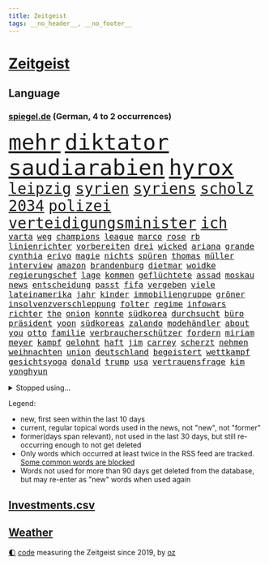```yaml
---
title: Zeitgeist
tags: __no_header__, __no_footer__
---
```


# [Zeitgeist](https://oliz.io/zeitgeist/)

## Language

<h3><a href="https://www.spiegel.de" target="_blank">spiegel.de</a> (German, 4 to 2 occurrences)</h3>
<p style="font-family:monospace">
<span style="font-size:32pt"><a href="news_links.html#mehr" class="current">mehr</a></span>
<span style="font-size:32pt"><a href="news_links.html#diktator" class="current">diktator</a></span>
<span style="font-size:32pt"><a href="news_links.html#saudiarabien" class="current">saudiarabien</a></span>
<span style="font-size:32pt"><a href="news_links.html#hyrox" class="new">hyrox</a></span>
<br>
<span style="font-size:22pt"><a href="news_links.html#leipzig" class="current">leipzig</a></span>
<span style="font-size:22pt"><a href="news_links.html#syrien" class="current">syrien</a></span>
<span style="font-size:22pt"><a href="news_links.html#syriens" class="current">syriens</a></span>
<span style="font-size:22pt"><a href="news_links.html#scholz" class="current">scholz</a></span>
<span style="font-size:22pt"><a href="news_links.html#2034" class="current">2034</a></span>
<span style="font-size:22pt"><a href="news_links.html#polizei" class="current">polizei</a></span>
<span style="font-size:22pt"><a href="news_links.html#verteidigungsminister" class="current">verteidigungsminister</a></span>
<span style="font-size:22pt"><a href="news_links.html#ich" class="current">ich</a></span>
<br>
<span style="font-size:12pt"><a href="news_links.html#varta" class="new">varta</a></span>
<span style="font-size:12pt"><a href="news_links.html#weg" class="current">weg</a></span>
<span style="font-size:12pt"><a href="news_links.html#champions" class="current">champions</a></span>
<span style="font-size:12pt"><a href="news_links.html#league" class="current">league</a></span>
<span style="font-size:12pt"><a href="news_links.html#marco" class="current">marco</a></span>
<span style="font-size:12pt"><a href="news_links.html#rose" class="current">rose</a></span>
<span style="font-size:12pt"><a href="news_links.html#rb" class="current">rb</a></span>
<span style="font-size:12pt"><a href="news_links.html#linienrichter" class="new">linienrichter</a></span>
<span style="font-size:12pt"><a href="news_links.html#vorbereiten" class="current">vorbereiten</a></span>
<span style="font-size:12pt"><a href="news_links.html#drei" class="current">drei</a></span>
<span style="font-size:12pt"><a href="news_links.html#wicked" class="new">wicked</a></span>
<span style="font-size:12pt"><a href="news_links.html#ariana" class="current">ariana</a></span>
<span style="font-size:12pt"><a href="news_links.html#grande" class="current">grande</a></span>
<span style="font-size:12pt"><a href="news_links.html#cynthia" class="new">cynthia</a></span>
<span style="font-size:12pt"><a href="news_links.html#erivo" class="new">erivo</a></span>
<span style="font-size:12pt"><a href="news_links.html#magie" class="current">magie</a></span>
<span style="font-size:12pt"><a href="news_links.html#nichts" class="current">nichts</a></span>
<span style="font-size:12pt"><a href="news_links.html#spüren" class="current">spüren</a></span>
<span style="font-size:12pt"><a href="news_links.html#thomas" class="current">thomas</a></span>
<span style="font-size:12pt"><a href="news_links.html#müller" class="current">müller</a></span>
<span style="font-size:12pt"><a href="news_links.html#interview" class="current">interview</a></span>
<span style="font-size:12pt"><a href="news_links.html#amazon" class="current">amazon</a></span>
<span style="font-size:12pt"><a href="news_links.html#brandenburg" class="current">brandenburg</a></span>
<span style="font-size:12pt"><a href="news_links.html#dietmar" class="current">dietmar</a></span>
<span style="font-size:12pt"><a href="news_links.html#woidke" class="current">woidke</a></span>
<span style="font-size:12pt"><a href="news_links.html#regierungschef" class="current">regierungschef</a></span>
<span style="font-size:12pt"><a href="news_links.html#lage" class="current">lage</a></span>
<span style="font-size:12pt"><a href="news_links.html#kommen" class="current">kommen</a></span>
<span style="font-size:12pt"><a href="news_links.html#geflüchtete" class="current">geflüchtete</a></span>
<span style="font-size:12pt"><a href="news_links.html#assad" class="new">assad</a></span>
<span style="font-size:12pt"><a href="news_links.html#moskau" class="current">moskau</a></span>
<span style="font-size:12pt"><a href="news_links.html#news" class="current">news</a></span>
<span style="font-size:12pt"><a href="news_links.html#entscheidung" class="current">entscheidung</a></span>
<span style="font-size:12pt"><a href="news_links.html#passt" class="current">passt</a></span>
<span style="font-size:12pt"><a href="news_links.html#fifa" class="current">fifa</a></span>
<span style="font-size:12pt"><a href="news_links.html#vergeben" class="current">vergeben</a></span>
<span style="font-size:12pt"><a href="news_links.html#viele" class="current">viele</a></span>
<span style="font-size:12pt"><a href="news_links.html#lateinamerika" class="current">lateinamerika</a></span>
<span style="font-size:12pt"><a href="news_links.html#jahr" class="current">jahr</a></span>
<span style="font-size:12pt"><a href="news_links.html#kinder" class="current">kinder</a></span>
<span style="font-size:12pt"><a href="news_links.html#immobiliengruppe" class="new">immobiliengruppe</a></span>
<span style="font-size:12pt"><a href="news_links.html#gröner" class="current">gröner</a></span>
<span style="font-size:12pt"><a href="news_links.html#insolvenzverschleppung" class="new">insolvenzverschleppung</a></span>
<span style="font-size:12pt"><a href="news_links.html#folter" class="current">folter</a></span>
<span style="font-size:12pt"><a href="news_links.html#regime" class="current">regime</a></span>
<span style="font-size:12pt"><a href="news_links.html#infowars" class="current">infowars</a></span>
<span style="font-size:12pt"><a href="news_links.html#richter" class="current">richter</a></span>
<span style="font-size:12pt"><a href="news_links.html#the" class="current">the</a></span>
<span style="font-size:12pt"><a href="news_links.html#onion" class="current">onion</a></span>
<span style="font-size:12pt"><a href="news_links.html#konnte" class="current">konnte</a></span>
<span style="font-size:12pt"><a href="news_links.html#südkorea" class="current">südkorea</a></span>
<span style="font-size:12pt"><a href="news_links.html#durchsucht" class="current">durchsucht</a></span>
<span style="font-size:12pt"><a href="news_links.html#büro" class="current">büro</a></span>
<span style="font-size:12pt"><a href="news_links.html#präsident" class="current">präsident</a></span>
<span style="font-size:12pt"><a href="news_links.html#yoon" class="new">yoon</a></span>
<span style="font-size:12pt"><a href="news_links.html#südkoreas" class="current">südkoreas</a></span>
<span style="font-size:12pt"><a href="news_links.html#zalando" class="new">zalando</a></span>
<span style="font-size:12pt"><a href="news_links.html#modehändler" class="new">modehändler</a></span>
<span style="font-size:12pt"><a href="news_links.html#about" class="new">about</a></span>
<span style="font-size:12pt"><a href="news_links.html#you" class="current">you</a></span>
<span style="font-size:12pt"><a href="news_links.html#otto" class="current">otto</a></span>
<span style="font-size:12pt"><a href="news_links.html#familie" class="current">familie</a></span>
<span style="font-size:12pt"><a href="news_links.html#verbraucherschützer" class="current">verbraucherschützer</a></span>
<span style="font-size:12pt"><a href="news_links.html#fordern" class="current">fordern</a></span>
<span style="font-size:12pt"><a href="news_links.html#miriam" class="current">miriam</a></span>
<span style="font-size:12pt"><a href="news_links.html#meyer" class="current">meyer</a></span>
<span style="font-size:12pt"><a href="news_links.html#kampf" class="current">kampf</a></span>
<span style="font-size:12pt"><a href="news_links.html#gelohnt" class="current">gelohnt</a></span>
<span style="font-size:12pt"><a href="news_links.html#haft" class="current">haft</a></span>
<span style="font-size:12pt"><a href="news_links.html#jim" class="current">jim</a></span>
<span style="font-size:12pt"><a href="news_links.html#carrey" class="new">carrey</a></span>
<span style="font-size:12pt"><a href="news_links.html#scherzt" class="new">scherzt</a></span>
<span style="font-size:12pt"><a href="news_links.html#nehmen" class="current">nehmen</a></span>
<span style="font-size:12pt"><a href="news_links.html#weihnachten" class="current">weihnachten</a></span>
<span style="font-size:12pt"><a href="news_links.html#union" class="current">union</a></span>
<span style="font-size:12pt"><a href="news_links.html#deutschland" class="current">deutschland</a></span>
<span style="font-size:12pt"><a href="news_links.html#begeistert" class="current">begeistert</a></span>
<span style="font-size:12pt"><a href="news_links.html#wettkampf" class="current">wettkampf</a></span>
<span style="font-size:12pt"><a href="news_links.html#gesichtsyoga" class="new">gesichtsyoga</a></span>
<span style="font-size:12pt"><a href="news_links.html#donald" class="current">donald</a></span>
<span style="font-size:12pt"><a href="news_links.html#trump" class="current">trump</a></span>
<span style="font-size:12pt"><a href="news_links.html#usa" class="current">usa</a></span>
<span style="font-size:12pt"><a href="news_links.html#vertrauensfrage" class="current">vertrauensfrage</a></span>
<span style="font-size:12pt"><a href="news_links.html#kim" class="current">kim</a></span>
<span style="font-size:12pt"><a href="news_links.html#yonghyun" class="new">yonghyun</a></span>
</p>
<details>
<summary>Stopped using...</summary>
<p class="former" style="font-size:12pt">
widerspricht(1511) atmosphäre(1510) aufnahmen(1510) investoren(1510) wünscht(1510) bochum(1509) doppelt(1509) entdeckte(1509) geworfen(1509) golf(1509) verhalten(1509) enorm(1508) moderne(1508) tempo(1508) vermutlich(1508) arsenal(1507) hintergründe(1507) polizist(1507) wales(1507) überlebte(1507) beamten(1506) gefährlichen(1506) interesse(1506) rassistische(1506) tötete(1506) wechseln(1506) botschaften(1505) himmel(1505) krankenhäuser(1505) mannschaft(1505) sicherheitsbehörden(1505) verlegt(1505) ausgeschlossen(1504) forderungen(1504) infektion(1504) landkreis(1504) 2018(1503) andreas(1503) beraten(1503) betrieb(1503) durchsetzen(1503) helfer(1503) innenministerium(1503) tödlicher(1503) außer(1502) ermöglichen(1502) infrage(1502) pressekonferenz(1502) willen(1502) pressestimmen(1501) verlierer(1501) überall(1501) streitkräfte(1500) veranstaltung(1500) 500(1499) begründung(1499) erneuten(1499) lebte(1499) löste(1499) torhüter(1499) waffe(1499) all(1498) angeblichen(1498) erzählen(1498) käufer(1498) möglichst(1498) schottland(1498) überraschung(1498) august(1497) nutzte(1497) party(1497) rassistischen(1497) üben(1497) bewegen(1496) deals(1496) e(1496) roman(1496) gesetze(1495) hoher(1495) lösung(1495) mitteln(1495) super(1495) demokratische(1494) spaß(1494) töten(1494) endspiel(1493) verbände(1493) zugelassen(1491) pflanzen(1490) filme(1489) katholische(1489) überholt(1487) warm(1486) fernsehen(1484) empfängt(1483) großem(1481) politikerin(1478) prognose(1478) hilfen(1477) rettung(1476) vfb(1476) stress(1475) retter(1473) schock(1469) vermisste(1467) gebieten(1456) drohne(1450) rache(1449) einfache(1439) berichtete(1410) milliardär(1395) belästigung(1381) expräsidenten(1378) rückgang(1366) orte(1347) verlag(1320) 38(1275) umkämpften(1201) erhofft(1187) börsen(1181) getöteten(1168) world(1168) entlasten(1163) vorfeld(1154) beliebt(1117) entsteht(1086) einziger(1083) verletzung(1070) hinzu(1056) waffenlieferungen(1056) spektakel(1043) positiven(1023) flughäfen(1021) lohnen(1018) benötigt(1008) samt(1006) spiegeltitelstory(1001) terror(1000) nebenbei(983) töchter(982) empfang(979) lindners(974) niedersächsischen(963) ausstieg(960) handys(957) antisemitische(952) heiß(935) israelis(925) dänischen(915) budapest(914) stockholm(904) schwächen(903) misshandelt(891) 86(890) angehörigen(888) verstoßen(871) rettungsaktion(870) schwächelt(868) ähnlichen(857) angespannt(850) bürgergeld(843) giorgia(839) pleiten(838) wünsche(825) überreste(816) eingreifen(814) kommunikation(811) forschung(770) indonesien(769) verehrt(757) abgeben(749) jüdische(735) böhmermann(734) roland(724) angriffs(720) 47(719) abschiebungen(716) jahresbeginn(710) größeren(705) legendäre(701) überschritten(699) reichsbürger(695) sachsens(684) umstrittener(682) getragen(672) befasst(670) weimar(662) baden(660) läufer(657) gravierende(656) freiwillige(655) basketball(627) wurzeln(626) 15jähriger(625) handelte(621) gen(617) miami(615) überwunden(613) betrunkener(609) emotionen(605) kader(603) dringt(593) schottischen(592) lina(584) ost(582) bar(581) massenhaft(581) beine(578) horror(578) einsturz(577) experiment(577) nachts(577) auffällig(568) court(567) ereignis(564) spaniens(564) kretschmer(563) zürich(555) 9(554) infolge(552) blamiert(550) inhaftierte(550) staats(541) erkennt(535) rasen(526) zügen(522) steve(514) quellen(513) queere(512) benachteiligt(509) afdpolitiker(499) goldene(495) leitartikel(493) froh(488) football(485) stützen(483) butter(477) instagrampost(477) margot(473) belohnt(472) geprüft(471) geöffnet(471) gedreht(470) samstagabend(468) niemanden(467) mary(462) rekonstruktion(456) american(455) afdchef(454) kontrollverlust(448) rtl(445) reformiert(441) spdgeneralsekretär(439) moritz(434) zurückhaltend(433) 12000(431) anläuft(428) streaminganbietern(428) verfolgte(427) qualifikation(425) sportlich(425) demokratischen(423) darstellung(421) emily(421) flüchtig(417) grenzregion(417) verdrängt(416) raumstation(414) mobbing(413) taucht(411) ungerecht(411) wütend(406) intern(405) gerechnet(404) wiedervereinigung(404) kundgebung(402) terrororganisation(399) emotionaler(397) massaker(397) hamasgeiseln(395) nouripour(395) überraschende(395) eingedrungen(393) wagt(389) rafah(388) sicherheitsgründen(388) belgischen(383) brandt(383) wild(382) verwenden(381) abschiebung(379) fußballspieler(375) beyoncé(373) großvater(373) ampelpartner(369) arbeitsrecht(368) manch(368) strengen(366) erfolgsserie(364) ehepaar(362) wisconsin(362) produzent(360) haftstrafen(356) dfbteam(351) einverstanden(350) exprofi(349) verhelfen(349) robbie(348) simon(345) unwahrscheinlich(344) stoffe(342) playoffs(341) südosten(341) uganda(340) usdollar(340) grundgesetz(338) is(338) gerungen(337) zeitalter(336) buchempfehlungen(335) besitzen(334) finanziellen(334) geschützt(331) omas(330) spdabgeordnete(329) on(328) zurückgewiesen(328) frühzeitig(326) stürmt(326) passte(325) frustriert(323) gebrannt(322) spekulationen(322) anthony(320) mögen(320) can(319) hansa(318) 1980(316) donbass(316) nvidia(316) seoul(315) passagier(313) briten(310) emobilität(306) 2006(305) sächsische(305) erhöhte(299) gefühlt(299) 65jährige(297) begraben(296) gefühle(296) spottet(296) korrigiert(290) hitlergruß(287) macher(284) begeistern(280) albion(279) bundesstraße(279) riefen(279) verschwindet(279) brot(275) mallorca(275) usflugzeugbauer(275) häusern(274) olivia(274) regionalzug(274) sportlichen(273) gerieten(272) sitze(271) frist(269) maximilian(269) 450(267) schätzt(267) falschinformationen(265) rasch(265) kimmel(263) major(262) anschließenden(261) superstars(261) eindeutig(260) geheimdiensten(260) rechtslage(260) großvaters(259) kreativ(258) tvshow(258) marseille(257) ruth(257) persönlichkeit(256) running(256) versöhnung(256) entlang(255) ringe(253) beworfen(252) erfüllung(252) jamal(252) musiala(252) genervt(251) vielfach(250) vertritt(249) klassenerhalt(248) koch(248) auftreten(246) geschoben(246) vermont(244) zucker(241) prahlt(240) parlaments(239) gelsenkirchen(237) netzwerken(236) strahlkraft(236) köpfe(235) verdächtig(233) chronik(231) fangen(231) königlichen(230) vegane(229) katja(228) abgeschoben(226) locker(225) louis(225) türen(224) iraner(223) gesprächskanäle(222) gesenkt(220) benutzt(219) bejubelt(218) verlobung(218) toren(217) bündnisse(216) schürt(215) bruno(214) loben(214) pelosi(214) verunsichert(214) konzerten(213) ungewollt(213) vergeltungsschlag(211) worüber(211) usgericht(210) brighton(209) entschädigen(209) hove(209) vergisst(209) indiana(206) parkplatz(206) auswärtiges(205) schwangere(205) amtsträger(204) angeschlossen(203) hals(203) protokoll(203) angetreten(201) geheiratet(201) 28jährige(200) kriselnden(200) kommentare(199) rekordwert(199) clip(198) ideal(198) jeweiligen(198) polarisiert(197) flüchtlingslager(196) haare(196) taktik(196) verlegen(196) bnd(195) brötchen(195) hagel(195) umzug(195) ankara(194) unterhalten(194) forschenden(193) russlandukrainenews(193) voraussetzungen(193) ignorieren(191) entgegenzusetzen(190) genauen(190) regensburg(190) späteren(190) intensiven(188) geteilt(187) adams(186) enkelin(185) komme(184) rasmus(184) leclerc(182) resolution(179) steven(179) anspannung(178) fußballspiele(178) griechischen(178) mächtig(173) verschwörungsmythen(173) kryptowährungen(172) ähnelt(172) 23jähriger(171) apotheken(171) verschiedener(171) klimawandels(170) erdrutschen(169) verwaltungsgericht(168) fluch(166) schutt(165) jubelt(164) militärmanöver(164) niedrigste(164) cornelius(163) dieckmann(163) supreme(163) indische(162) lügt(162) wahlkreis(162) wussten(160) auswärtsspiel(159) nbastar(159) waldbrand(159) nazideutschland(157) ross(157) back(156) grenzwerte(156) linkenchefin(156) reichste(156) spuckt(156) verabschiedete(156) funk(155) jemandem(155) heiratet(154) maskottchen(154) schwangerschaft(154) alliierten(153) nachtzug(152) pita(152) 33jähriger(151) psychotherapeut(151) retteten(151) indonesischen(150) jemanden(150) wars(150) eingebrochen(149) hollywoodstars(149) weltraum(149) umgesetzt(148) beifahrer(147) opa(147) ansiedlung(146) verstärken(146) friseur(145) grönemeyer(145) klose(145) miroslav(145) riecht(144) schwarzarbeit(143) demokrat(142) halter(142) hofer(142) passende(142) blutige(141) kinderbuch(141) stach(141) gefürchtet(140) kuriosen(138) alkoholfahrt(137) attestiert(137) lebe(136) waffengewalt(136) ausgetreten(135) präsidentschaft(135) ryanair(135) unausweichlich(135) erkrankungen(134) harmonie(134) 41(133) angekündigte(133) jacksons(133) mittelschicht(133) atlantik(132) sicherte(132) trauma(132) xaccount(132) america(131) inside(131) behauptungen(130) simone(130) privatleben(129) tony(129) justizsenatorin(128) ausgeschieden(127) männlich(127) verbracht(127) überprüft(127) erschließen(126) sympathien(126) badenberg(125) heimwm(125) schlusslicht(125) brannten(124) verwüstung(123) extinction(122) rebellion(122) bswchefin(120) derzeitige(120) abbrechen(119) anschlagsplänen(119) gefängnisse(119) mobilisieren(119) öffentlicher(119) flugzeugen(118) schmuggeln(118) schwedische(118) vorüber(118) demokratin(117) besuche(116) moreno(116) wattenmeer(116) analysen(115) erweist(115) gewehr(114) jd(114) pitzke(114) sparprogramm(114) vance(114) artenschutz(113) rechtsextrem(113) rivalin(112) zögern(112) bolivien(111) gepostet(111) nachwuchshoffnung(111) bundesjustizminister(110) kurzen(110) milwaukee(110) auslöst(109) gestaltet(109) zwillinge(107) konkreter(106) prix(106) renate(106) ampelkrise(105) leistet(105) rückschläge(105) sechster(105) steuerbetrug(105) einzigartigen(104) 69(103) kalifornischen(103) kreta(103) suchmaschine(103) vandalismus(103) autokraten(101) erleichtern(101) hans(101) medienkonsum(101) sahin(101) sportwelt(101) vernichtet(101) weint(101) datum(100) ermöglicht(100) imane(100) khelif(100) zentrums(100) 18000(99) diebesgut(99) geschlecht(99) militante(98) swifties(98) gutachter(97) norddeutschen(97) uspräsidentschaftskandidat(97) bagger(96) impfgegner(96) nelles(96) arnold(95) brennender(95) kilometerweit(95) unabhängigkeit(95) geruchssinn(94) krankschreibung(94) würzburg(94) kloster(92) nina(92) satiriker(92) anhaltende(91) ausgezeichnete(91) frauenrechte(91) landesweit(91) nick(91) technischer(91) verlegers(91) wolf(91) asiatischen(90) biologische(90) nationalstürmer(90) stritt(90) typisch(90) breakerin(89) jakarta(89) podcaster(89) rogan(89) uspräsidentschaftswahl(89) überdosis(89) ergangen(88) gesichtserkennung(88) gíslason(88) letztlich(88) traditionsklub(88) unterliefen(88) weitaus(88) beruht(86) bundestagswahlkampf(86) doha(86) elizabeth(86) importen(86) ruderte(86) legendenumrankten(85) verbannt(85) ajax(84) aken(84) anhängern(84) gunn(84) neigen(84) rachael(84) wirksam(84) öffnung(84) aufwachsen(83) gegenangriff(83) herab(83) nachhaltig(83) garantieren(82) krisenregion(82) modells(82) spürbare(82) zerfällt(82) 30000(81) absender(81) fackel(81) intelligente(81) uspräsidentschaftskandidatin(81) 94(80) andernfalls(80) bekämpft(80) egoistisch(80) flüchtete(80) ines(80) klauen(80) klemm(80) mahnung(80) schlagersängerin(80) verhinderte(80) abzuschreiben(79) beklagte(79) heidi(79) ikea(79) lehramt(79) polizeikräfte(79) schützenhilfe(79) werbeverbot(79) zwangsweise(79) 32jähriger(78) 91(78) ausweitung(78) gropp(78) legenden(78) luis(78) reint(78) schwerdtner(78) state(78) videospiele(78) bewirbt(77) gewandt(77) propalästinademo(77) seil(77) sicherheitsbedenken(77) stromverbrauch(77) trumpfan(77) anästhesist(76) bemerkte(76) fahrlässiger(76) imbiss(76) lande(76) mobilisiert(76) strafstöße(76) uskorrespondent(76) usverteidigungsministerium(76) böllern(75) dc(75) komplexe(75) stücke(75) austria(74) beschimpfte(74) diebstähle(74) eingestuft(74) kramatorsk(74) mauerfall(74) nachschub(74) nevada(74) pakistanischen(74) remakes(74) revision(74) ss(74) usbundesstaaten(74) verrohung(74) dua(73) lipa(73) südfrankreich(73) banner(72) benötigen(72) bergungsarbeiten(72) instrumentalisierung(72) rahmenbedingungen(72) befruchtung(71) bezwingt(71) erfolgschancen(71) nochmals(71) anwendungen(70) ausgewiesen(70) befugnisse(70) dfbkader(70) gestiegenen(70) klum(70) teller(70) bereisen(69) geküsst(69) quentin(69) tarantino(69) unfairen(69) verlängerte(69) zurückzutreten(69) eingestuften(68) missgeschick(68) rühmt(68) schicksalswahl(68) schwärmen(68) wahlleiter(68) bildungssystems(67) coman(67) dargestellt(67) essenziell(67) expartnerin(67) how(67) kingsley(67) ligaspiel(67) schwanken(67) ampelpartnern(66) autoritäre(66) caren(66) feierlichen(66) impfen(66) nullerjahre(66) verbraucherzentrale(66) dreieinhalb(65) fremder(65) garage(65) genutzten(65) taumelt(65) armes(64) empathie(64) hugo(64) são(64) führungsrolle(63) krankenversicherung(63) meinungsbeitrag(63) verfügbaren(63) zugenommen(63) akzeptiert(62) beneiden(62) bestritten(62) bundesrichter(62) stöcken(62) vermittelt(62) ausgebrannte(61) belohnen(61) ernannten(61) kopfankopfrennen(61) vda(61) vwchef(61) yair(61) bastelt(60) nationalparks(60) spiegelkorrespondenten(60) zerbröselt(60) angesagtesten(59) eagles(59) lehrerinnen(59) michigan(59) nahostpolitik(59) angefühlt(58) beugt(58) durchzuführen(58) kaufprämie(58) uspräsidentschaftswahlen(58) wählern(58) anzulocken(57) lebensmittelpreise(57) wahrheiten(57) achtmalige(56) angefangen(56) carolabrücke(56) geworben(56) hecking(56) inter(56) jahn(56) loslassen(56) lügner(56) saintgermain(56) yorks(56) drogenbanden(55) freundlich(55) klingeln(55) lebensmittelchemiker(55) linksextremistischen(55) olivenöl(55) räumte(55) unberechenbar(55) verdiente(55) frisur(54) verfolger(54) alternativvorschlag(53) inszeniertes(53) studiert(53) eliteeinheit(52) härteren(52) intelfabrik(52) smartwatches(52) statements(52) transportieren(52) vertrieb(52) dreierpack(51) elfjähriger(51) frauenhaus(51) germany(51) ruinen(51) stabschefin(51) hassen(50) katastrophengebiet(50) monteiro(50) nebel(50) negativen(50) night(50) saturday(50) verteidigungsausgaben(50) bundesligasaison(49) doppelpack(49) fridays(49) future(49) leidwesen(49) shōgun(49) toiletten(49) arizona(48) nacktfotos(48) paula(48) rängen(48) titan(48) verarbeitet(48) 180000(47) dauer(47) einfamilienhaus(47) neapel(47) nepal(47) nflstar(47) ansagen(46) ausgezählt(46) eichhörnchen(46) fluten(46) gutverdiener(46) laiendarsteller(46) quelle(46) shanghai(46) strohe(46) unbarmherziger(46) untersagen(46) dateien(45) göring(45) halloweenparty(45) hermann(45) landespolitiker(45) nadel(45) stimmabgabe(45) wahlkampfendspurt(45) wählergruppen(45) clinton(44) holland(44) klimaaktivistinnen(44) mithu(44) sanyal(44) todesurteil(44) wahlnacht(44) wow(44) beutel(43) furrer(43) kunsthalle(43) muriel(43) winterreifen(43) 110(42) einlaufen(42) exekutiert(42) helene(42) kinderlieder(42) lenken(42) mikrofon(42) nsdap(42) raketenbeschuss(42) rechtsextremist(42) republikanern(42) votieren(42) vwkrise(42) beschädigte(41) ehemaliges(41) einstellungen(41) fünfprozenthürde(41) heben(41) kern(41) roger(41) schauten(41) scheidender(41) afc(40) besprüht(40) birmingham(40) landtagspräsident(40) ausfliegen(39) cure(39) hauptsitz(39) lehmann(39) umfunktioniert(39) vwkonzern(39) autoritär(38) grünenspitze(38) muslimische(38) playoffrunde(38) pragmatismus(38) trends(38) verhinderten(38) wettbewerbsfähigkeit(38) anpassen(37) bindung(37) bundesverbrechen(37) entgegenkommen(37) expolizist(37) fehleinschätzung(37) gazakonflikt(37) geregelt(37) hasskommentare(37) libanesischen(37) preisentwicklung(37) wahlkampfspenden(37) übung(37) befreiungsschlag(36) bezogen(36) gegentore(36) graben(36) schifffahrt(36) aktivismus(35) bestrafen(35) ergeht(35) harris’(35) konsumieren(35) ordnungsrufe(35) palästinenserhilfswerk(35) panisch(35) produzierte(35) schriftstellerinnen(35) unrwa(35) untersuchten(35) ausschreibung(34) hochrangiges(34) kohlendioxid(34) machbar(34) most(34) büros(33) deutschlandreise(33) geschäften(33) kitool(33) prophetische(33) schmieden(33) anfechten(32) aok(32) barrymore(32) branchenverband(32) drew(32) emirat(32) grundlagen(32) knüpft(32) manipulieren(32) praxen(32) speichern(32) supermacht(32) arafat(31) flügel(31) journalismus(31) morales(31) vwwerk(31) ehrlichkeit(30) erwarteten(30) interessantesten(30) mitgeteilt(30) schulsystem(30) sisters(30) verweigert(30) ausgezahlt(29) bundestagsabgeordneten(29) meditieren(29) sexsymbol(29) zwecke(29) zwiebeln(29) aussetzung(28) downsyndrom(28) miosga(28) patzt(28) verewigt(28) analogen(27) kabine(27) schubert(27) örtlichen(27) gesetzesänderung(26) jüdischer(26) militärstützpunkt(26) neugierige(26) phoenix(26) suchergebnissen(26) überzeugungen(26) 80000(25) billigflieger(25) gefallenen(25) reaktiviert(25) schwärmt(25) ausblick(24) bergsteigen(24) dummheit(24) hauptgrund(24) himalaja(24) leistungsträger(24) minderjähriger(24) modeschöpfer(24) polizeikontrolle(24) zweitrangig(24) 15gradziel(23) antisemitismusresolution(23) erweckt(23) eugipfel(23) versicherungen(23) flaute(22) ikonisches(22) überholen(22) alleingänge(21) filmsatire(21) ganderkesee(21) medikamentenengpässe(21) selbstbewusst(21) überweisung(21) eggert(20) sondierungsgespräche(20) verantwortungslos(20) wechselwähler(20) weltgemeinschaft(20) 53jährige(19) asylantrag(19) deportieren(19) fitnesstrend(19) märtyrer(19) sondierung(19) teig(19) ölminister(19) bekennender(18) alan(17) antike(17) boys(17) enormer(17) körperteile(17) life(17) tarifstreit(17) zendaya(17) bessert(16) jetzigen(16) radikalisierung(16) soccer(16) stabile(16) trickserei(16) zelle(16) bestsellerautorin(15) kees(15) weltkriege(15) wonderen(15) entschlossen(14) nbasaison(14) tathergang(14) umsetzung(14) ebay(13) eingespannt(13) evo(13) landesverbandes(13) luftverschmutzung(13) stuttgarts(13) überfälle(13) fahre(12) kunstfigur(12) kunststücke(12) legales(12) offizieller(12) gefängnismitarbeiter(11) justizvollzugsanstalt(11) letztem(11) merkwürdige(11) nordkoreanischer(11) stein(11) unwetterkatastrophe(11) vergebens(11) wirtschaftsgipfel(11) überprüfen(11)
</p>
</details>
<p>Legend:
<ul>
<li><span class="new">new</span>, first seen within the last 10 days</li>
<li><span class="current">current</span>, regular topical words used in the news, not "new", not "former"</li>
<li><span class="former">former(days span relevant)</span>, not used in the last 30 days, but still re-occurring enough to not get deleted</li>
<li>Only words which occurred at least twice in the RSS feed are tracked. <a href="language/filters.py">Some common words are blocked</a></li>
<li>Words not used for more than 90 days get deleted from the database, but may re-enter as "new" words when used again</li>
</ul>
</p>

## [Investments](investments.html)[.csv](investments.csv)

## [Weather](weather.html)

<footer>
<a href="javascript:toggleTheme()" class="nav">🌓</a>
<a href="https://github.com/ooz/zeitgeist">code</a> measuring the Zeitgeist since 2019, by <a href="https://oliz.io">oz</a>
</footer>
